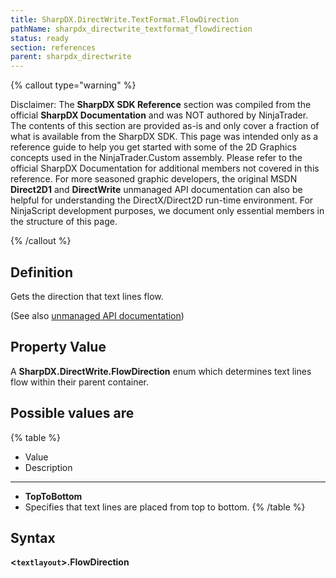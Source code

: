 ```yaml
---
title: SharpDX.DirectWrite.TextFormat.FlowDirection
pathName: sharpdx_directwrite_textformat_flowdirection
status: ready
section: references
parent: sharpdx_directwrite
---
```


{% callout type="warning" %}

Disclaimer: The **SharpDX SDK Reference** section was compiled from the official **SharpDX Documentation** and was NOT authored by NinjaTrader. The contents of this section are provided as-is and only cover a fraction of what is available from the SharpDX SDK. This page was intended only as a reference guide to help you get started with some of the 2D Graphics concepts used in the NinjaTrader.Custom assembly. Please refer to the official SharpDX Documentation for additional members not covered in this reference. For more seasoned graphic developers, the original MSDN **Direct2D1** and **DirectWrite** unmanaged API documentation can also be helpful for understanding the DirectX/Direct2D run-time environment. For NinjaScript development purposes, we document only essential members in the structure of this page.

{% /callout %}

## Definition

Gets the direction that text lines flow.

(See also [unmanaged API documentation](https://msdn.microsoft.com/en-us/library/dd316631.aspx))

## Property Value

A **SharpDX.DirectWrite.FlowDirection** enum which determines text lines flow within their parent container.

## Possible values are

{% table %}

* Value
* Description

---

* **TopToBottom**
* Specifies that text lines are placed from top to bottom.
{% /table %}

## Syntax

**<`textlayout`>.FlowDirection**

